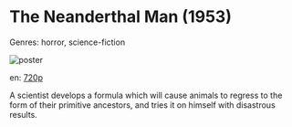 # The Neanderthal Man (1953)

Genres: horror, science-fiction

![poster](http://image.tmdb.org/t/p/w500/xgSfeopJooq5jBe2Ax0h4pdNZsm.jpg)

en:
  [720p](magnet:?xt=urn:btih:56510ca4aa92e6f17ee6ddd4298a77032a09c39a&dn=The+Neanderthal+Man+(1953)&tr=udp%3A%2F%2Ftracker.yify-torrents.com%2Fannounce&tr=udp%3A%2F%2Fopen.demonii.com%3A1337&tr=udp%3A%2F%2Fexodus.desync.com%3A6969&tr=udp%3A%2F%2Ftracker.istole.it%3A80&tr=udp%3A%2F%2Ftracker.publicbt.com%3A80&tr=udp%3A%2F%2Ftracker.openbittorrent.com%3A80&tr=udp%3A%2F%2Ftracker.leechers-paradise.org%3A6969&tr=udp%3A%2F%2F9.rarbg.com%3A2710&tr=udp%3A%2F%2Fp4p.arenabg.ch%3A1337&tr=udp%3A%2F%2Fp4p.arenabg.com%3A1337&tr=udp%3A%2F%2Ftracker.coppersurfer.tk%3A6969)
  


A scientist develops a formula which will cause animals to regress to the form of their primitive ancestors, and tries it on himself with disastrous results.